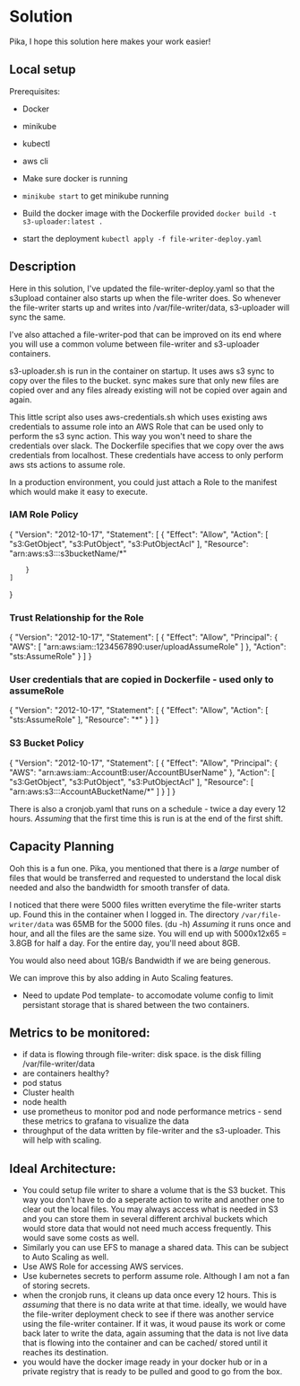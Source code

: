 # Solution 

Pika, I hope this solution here makes your work easier!

## Local setup
Prerequisites: 
- Docker
- minikube
- kubectl 
- aws cli

- Make sure docker is running
-  `minikube start` to get minikube running
- Build the docker image with the Dockerfile provided
`docker build -t s3-uploader:latest .`
- start the deployment
`kubectl apply -f file-writer-deploy.yaml `

## Description
Here in this solution, I've updated the file-writer-deploy.yaml so that the s3upload container also starts up when the file-writer does. So whenever the file-writer starts up and writes into /var/file-writer/data, s3-uploader will sync the same. 

I've also attached a file-writer-pod that can be improved on its end where you will use a common volume between file-writer and s3-uploader containers. 

s3-uploader.sh is run in the container on startup. It uses aws s3 sync to copy over the files to the bucket. sync makes sure that only new files are copied over and any files already existing will not be copied over again and again. 

This little script also uses aws-credentials.sh  which uses existing aws credentials to assume role into an AWS Role that can be used only to perform the s3 sync action. This way you won't need to share the credentials over slack. The Dockerfile specifies that we copy over the aws credentials from localhost. These credentials have access to only perform aws sts actions to assume role. 

In a production environment, you could just attach a Role to the manifest which would make it easy to execute. 

### IAM Role Policy
{
    "Version": "2012-10-17",
    "Statement": [
        {
            "Effect": "Allow",
            "Action": [
                "s3:GetObject",
                "s3:PutObject",
                "s3:PutObjectAcl"
            ],
            "Resource": "arn:aws:s3:::s3bucketName/*"

        }
    ]
}

### Trust Relationship for the Role
{
  "Version": "2012-10-17",
  "Statement": [
    {
      "Effect": "Allow",
      "Principal": {
        "AWS": [
          "arn:aws:iam::1234567890:user/uploadAssumeRole"
        ]
      },
      "Action": "sts:AssumeRole"
    }
  ]
}

### User credentials that are copied in Dockerfile - used only to assumeRole 

{
    "Version": "2012-10-17",
    "Statement": [
        {
            "Effect": "Allow",
            "Action": [
                "sts:AssumeRole"
            ],
            "Resource": "*"
        }
    ]
}

### S3 Bucket Policy
{
    "Version": "2012-10-17",
    "Statement": [
        {
            "Effect": "Allow",
            "Principal": {
                "AWS": "arn:aws:iam::AccountB:user/AccountBUserName"
            },
            "Action": [
                "s3:GetObject",
                "s3:PutObject",
                "s3:PutObjectAcl"
            ],
            "Resource": [
                "arn:aws:s3:::AccountABucketName/*"
            ]
        }
    ]
}

There is also a cronjob.yaml that runs on a schedule - twice a day every 12 hours. 
*Assuming* that the first time this is run is at the end of the first shift. 

## Capacity Planning

Ooh this is a fun one. Pika, you mentioned that there is a *large* number of files that would be transferred and requested to understand the local disk needed and also the bandwidth for smooth transfer of data. 

I noticed that there were 5000 files written everytime the file-writer starts up. Found this in the container when I logged in. The directory `/var/file-writer/data` was 65MB for the 5000 files. (du -h) 
*Assuming* it runs once and hour,  and all the files are the same size. You will end up with 5000x12x65 = 3.8GB for half  a day. For the entire day, you'll need about 8GB. 

You would also need about 1GB/s Bandwidth if we are being generous. 

We can improve this by also adding in Auto Scaling features. 

- Need to update Pod template- to accomodate volume config to limit persistant storage that is shared between the two containers. 


## Metrics to be monitored:
- if data is flowing through file-writer: disk space. is the disk filling /var/file-writer/data
- are containers healthy?
- pod status
- Cluster health
- node health
- use prometheus to monitor pod and node performance metrics - send these metrics to grafana to visualize the data
- throughput of the data written by file-writer and the s3-uploader. This will help with scaling. 

## Ideal Architecture:
- You could setup file writer to share a volume that is the S3 bucket. This way you don't have to do a seperate action to write and another one to clear out the local files. You may always access what is needed in S3 and you can store them in several different archival buckets which would store data that would not need much access frequently. This would save some costs as well.
- Similarly you can use EFS to manage a shared data. This can be subject to Auto Scaling as well.
- Use AWS Role for accessing AWS services. 
- Use kubernetes secrets to perform assume role. Although I am not a fan of storing secrets. 
- when the cronjob runs, it cleans up data once every 12 hours. This is *assuming* that there is no data write at that time. 
ideally, we would have the file-writer deployment check to see if there was another service using the file-writer container. If it was, it woud pause its work or come back later to write the data, again assuming that the data is not live data that is flowing into the container and can be cached/ stored until it reaches its destination. 
- you would have the docker image ready in your docker hub or in a private registry that is ready to be pulled and good to go from the box. 